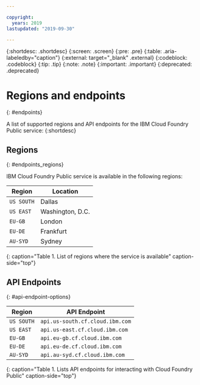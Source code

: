 ```yaml
---

copyright:
  years: 2019
lastupdated: "2019-09-30"

---
```


{:shortdesc: .shortdesc}
{:screen: .screen}
{:pre: .pre}
{:table: .aria-labeledby="caption"}
{:external: target="_blank" .external}
{:codeblock: .codeblock}
{:tip: .tip}
{:note: .note}
{:important: .important}
{:deprecated: .deprecated}

# Regions and endpoints
{: #endpoints}

A list of supported regions and API endpoints for the IBM Cloud Foundry Public service:
{:shortdesc}

## Regions
{: #endpoints_regions}

IBM Cloud Foundry Public service is available in the following regions:

| Region                | Location  | 
|-----------------------|-----------|
| `US SOUTH`            | Dallas    | 
| `US EAST`             | Washington, D.C.|
| `EU-GB`               | London    | 
| `EU-DE`               | Frankfurt | 
| `AU-SYD`              | Sydney    |
{: caption="Table 1. List of regions where the service is available" caption-side="top"} 

## API Endpoints
{: #api-endpoint-options}


| Region        | API Endpoint                    |
| ------------- | ------------------------------- |
| `US SOUTH`    | `api.us-south.cf.cloud.ibm.com` |
| `US EAST`     | `api.us-east.cf.cloud.ibm.com`  |
| `EU-GB`       | `api.eu-gb.cf.cloud.ibm.com`    |
| `EU-DE`       | `api.eu-de.cf.cloud.ibm.com`    |
| `AU-SYD`      | `api.au-syd.cf.cloud.ibm.com`   |
{: caption="Table 1. Lists API endpoints for interacting with Cloud Foundry Public" caption-side="top"}

